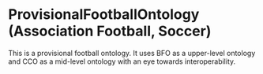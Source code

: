 # ProvisionalFootballOntology (Association Football, Soccer)
This is a provisional football ontology. It uses BFO as a upper-level ontology and CCO as a mid-level ontology with an eye towards interoperability.
